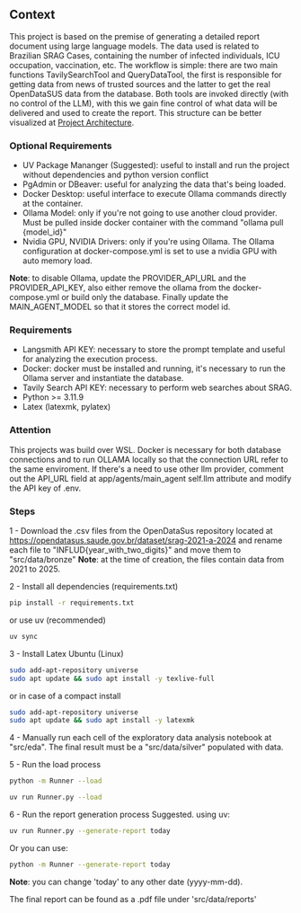 ## Context
This project is based on the premise of generating a detailed report document using large language models. The data used is related to Brazilian SRAG Cases, containing the number of infected individuals, ICU occupation, vaccination, etc. The workflow is simple: there are two main functions TavilySearchTool and QueryDataTool, the first is responsible for getting data from news of trusted sources and the latter to get the real OpenDataSUS data from the database. Both tools are invoked directly (with no control of the LLM), with this we gain fine control of what data will be delivered and used to create the report. This structure can be better visualized at 
[Project Architecture](architecture.pdf).

### Optional Requirements
- UV Package Mananger (Suggested): useful to install and run the project without dependencies and python version conflict 
- PgAdmin or DBeaver: useful for analyzing the data that's being loaded.
- Docker Desktop: useful interface to execute Ollama commands directly at the container.
- Ollama Model: only if you're not going to use another cloud provider. Must be pulled inside docker container with the command "ollama pull {model_id}" 
- Nvidia GPU, NVIDIA Drivers: only if you're using Ollama. The Ollama configuration at docker-compose.yml is set to use a nvidia GPU with auto memory load. 

**Note**: to disable Ollama, update the PROVIDER_API_URL and the PROVIDER_API_KEY, also either remove the ollama from the docker-compose.yml or build only the database. Finally update the MAIN_AGENT_MODEL so that it stores the correct model id.

### Requirements

- Langsmith API KEY: necessary to store the prompt template and useful for analyzing the execution process.
- Docker: docker must be installed and running, it's necessary to run the Ollama server and instantiate the database.
- Tavily Search API KEY: necessary to perform web searches about SRAG.
- Python >= 3.11.9
- Latex (latexmk, pylatex)

### Attention
This projects was build over WSL. Docker is necessary for both database connections and to run OLLAMA locally so that the connection URL refer to the same enviroment. If there's a need to use other llm provider, comment out the API_URL field at app/agents/main_agent self.llm attribute and modify the API key of .env. 

### Steps
1 - Download the .csv files from the OpenDataSus repository located at https://opendatasus.saude.gov.br/dataset/srag-2021-a-2024 and rename each file to "INFLUD{year_with_two_digits}" and move them to "src/data/bronze"
**Note**: at the time of creation, the files contain data from 2021 to 2025.

2 - Install all dependencies (requirements.txt)
```bash
pip install -r requirements.txt
``` 
or use uv (recommended)

```bash
uv sync
``` 
3 - Install Latex 
Ubuntu (Linux)
```bash
sudo add-apt-repository universe
sudo apt update && sudo apt install -y texlive-full
``` 
or in case of a compact install 
```bash
sudo add-apt-repository universe
sudo apt update && sudo apt install -y latexmk
``` 
4 - Manually run each cell of the exploratory data analysis notebook at "src/eda". The final result must be a "src/data/silver" populated with data.

5 - Run the load process 
```bash
python -m Runner --load
``` 

```bash
uv run Runner.py --load
``` 
6 - Run the report generation process 
Suggested. using uv:
```bash
uv run Runner.py --generate-report today
``` 
Or you can use:
```bash
python -m Runner --generate-report today
``` 

**Note**: you can change 'today' to any other date (yyyy-mm-dd).

The final report can be found as a .pdf file under 'src/data/reports'
